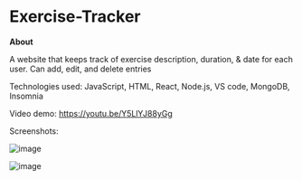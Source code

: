 # Exercise-Tracker

**About**

A website that keeps track of exercise description, duration, & date for each user. Can add, edit, and delete entries

Technologies used: JavaScript, HTML, React, Node.js, VS code, MongoDB, Insomnia

Video demo: https://youtu.be/Y5LlYJ88yGg

Screenshots:

![image](https://user-images.githubusercontent.com/44077833/139471840-aa2cab2e-cf20-4735-88d0-428ce73cac1b.png)

![image](https://user-images.githubusercontent.com/44077833/139471908-5d4f3194-f4ca-414c-ad28-c62de4553cf4.png)
